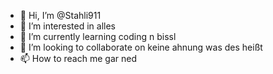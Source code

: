 - 👋 Hi, I’m @Stahli911
- 👀 I’m interested in alles
- 🌱 I’m currently learning coding n bissl
- 💞️ I’m looking to collaborate on keine ahnung was des heißt
- 📫 How to reach me gar ned

<!---
Stahli911/Stahli911 is a ✨ special ✨ repository because its `README.md` (this file) appears on your GitHub profile.
You can click the Preview link to take a look at your changes.
--->
